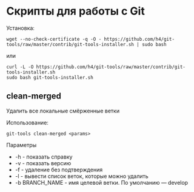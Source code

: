 # Скрипты для работы с Git

Установка:
    
    wget --no-check-certificate -q -O - https://github.com/h4/git-tools/raw/master/contrib/git-tools-installer.sh | sudo bash

или

    curl -L -O https://github.com/h4/git-tools/raw/master/contrib/git-tools-installer.sh
	sudo bash git-tools-installer.sh

## clean-merged

Удалить все локальные смёрженные ветки

Использование: 

	git-tools clean-merged <params>

Параметры

* -h - показать справку
* -v - показать версию
* -f - удаление без подтверждения
* -l - вывести список веток, которые можно удалить
* -b BRANCH_NAME - имя целевой ветки. По умолчанию — develop

<!-- Yandex.Metrika counter -->
<img src="//mc.yandex.ru/watch/22011982" style="position:absolute; left:-9999px;" alt="" />
<!-- /Yandex.Metrika counter -->
